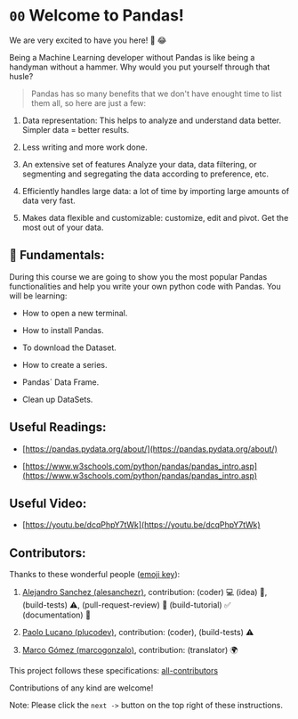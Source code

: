 # `00` Welcome to Pandas!

We are very excited to have you here! 🎉 😂

Being a Machine Learning developer without Pandas is like being a handyman without a hammer. Why would you put yourself through that husle?

> Pandas has so many benefits that we don't have enought time to list them all, so here are just a few:

1. Data representation: This helps to analyze and understand data better. Simpler data = better results.

2. Less writing and more work done.

3. An extensive set of features Analyze your data, data filtering, or segmenting and segregating the data according to preference, etc.

4. Efficiently handles large data: a lot of time by importing large amounts of data very fast.

5. Makes data flexible and customizable: customize, edit and pivot. Get the most out of your data.

## 💬 Fundamentals:

During this course we are going to show you the most popular Pandas functionalities and help you write your own python code with Pandas. You will be learning:

+ How to open a new terminal.

+ How to install Pandas.

+ To download the Dataset.

+ How to create a series.

+ Pandas´ Data Frame.

+ Clean up DataSets.

## Useful Readings:

+ [https://pandas.pydata.org/about/](https://pandas.pydata.org/about/)

+ [https://www.w3schools.com/python/pandas/pandas_intro.asp](https://www.w3schools.com/python/pandas/pandas_intro.asp)

## Useful Video:

+ [https://youtu.be/dcqPhpY7tWk](https://youtu.be/dcqPhpY7tWk)

## Contributors:

Thanks to these wonderful people ([emoji key](https://github.com/kentcdodds/all-contributors#emoji-key)):

1. [Alejandro Sanchez (alesanchezr)](https://github.com/alesanchezr), contribution: (coder) :computer: (idea) 🤔, (build-tests) :warning:, (pull-request-review) :eyes: (build-tutorial) :white_check_mark: (documentation) :book:

2. [Paolo Lucano (plucodev)](https://github.com/plucodev), contribution: (coder), (build-tests) :warning:

3. [Marco Gómez (marcogonzalo)](https://github.com/marcogonzalo), contribution: (translator) :earth_africa:

This project follows these specifications: [all-contributors](https://github.com/kentcdodds/all-contributors)

Contributions of any kind are welcome!


Note: Please click the `next ->` button on the top right of these instructions.

